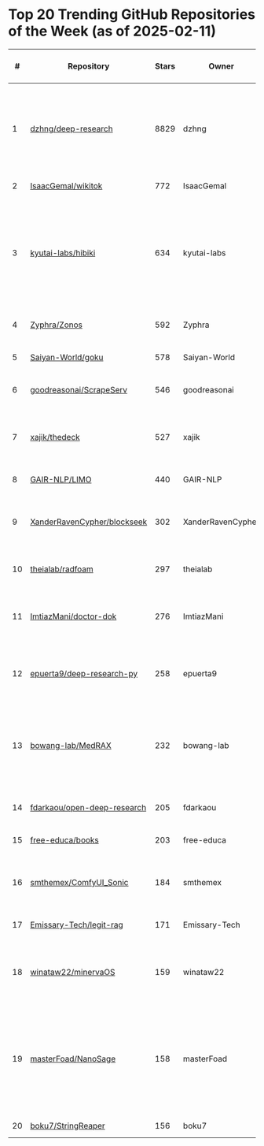 # Top 20 Trending GitHub Repositories of the Week (as of 2025-02-11)

| # | Repository | Stars | Owner | Avatar | Description | Topics | URL | Created At | Updated At | Pushed At | Git URL | SSH URL | Clone URL | SVN URL | Homepage | Size | Language | Forks Count | Open Issues Count | Default Branch | License |
|---|------------|-------|-------|--------|-------------|--------|-----|------------|------------|-----------|---------|---------|-----------|---------|----------|------|----------|--------------|-------------------|----------------|---------|
| 1 | [dzhng/deep-research](https://github.com/dzhng/deep-research) | 8829 | dzhng | ![dzhng's avatar](https://avatars.githubusercontent.com/u/1329503?v=4) | My own open source implementation of OpenAI's new Deep Research agent. Get the same capability without paying $200.  You can even tweak the behavior of the agent with adjustable breadth and depth.  Run it for 5 min or 5 hours, it'll auto adjust. | agent, ai, gpt, o3-mini, research | [https://github.com/dzhng/deep-research](https://github.com/dzhng/deep-research) | 2025-02-04T01:27:56Z | 2025-02-11T04:19:50Z | 2025-02-10T05:41:29Z | git://github.com/dzhng/deep-research.git | git@github.com:dzhng/deep-research.git | https://github.com/dzhng/deep-research.git | https://github.com/dzhng/deep-research | https://x.com/dzhng/status/1886603396578484630 | 60 | TypeScript | 856 | 35 | main | MIT License |
| 2 | [IsaacGemal/wikitok](https://github.com/IsaacGemal/wikitok) | 772 | IsaacGemal | ![IsaacGemal's avatar](https://avatars.githubusercontent.com/u/147355120?v=4) | No description | No topics | [https://github.com/IsaacGemal/wikitok](https://github.com/IsaacGemal/wikitok) | 2025-02-04T06:19:55Z | 2025-02-11T03:46:08Z | 2025-02-10T16:17:34Z | git://github.com/IsaacGemal/wikitok.git | git@github.com:IsaacGemal/wikitok.git | https://github.com/IsaacGemal/wikitok.git | https://github.com/IsaacGemal/wikitok | https://wikitok.vercel.app | 70 | TypeScript | 95 | 23 | main | MIT License |
| 3 | [kyutai-labs/hibiki](https://github.com/kyutai-labs/hibiki) | 634 | kyutai-labs | ![kyutai-labs's avatar](https://avatars.githubusercontent.com/u/151010778?v=4) | Hibiki is a model for streaming speech translation (also known as simultaneous translation). Unlike offline translation—where one waits for the end of the source utterance to start translating--- Hibiki adapts its flow to accumulate just enough context to produce a correct translation in real-time, chunk by chunk.  | No topics | [https://github.com/kyutai-labs/hibiki](https://github.com/kyutai-labs/hibiki) | 2025-02-04T07:33:56Z | 2025-02-11T03:52:48Z | 2025-02-09T18:13:48Z | git://github.com/kyutai-labs/hibiki.git | git@github.com:kyutai-labs/hibiki.git | https://github.com/kyutai-labs/hibiki.git | https://github.com/kyutai-labs/hibiki | No homepage | 849 | Rust | 50 | 6 | main | Apache License 2.0 |
| 4 | [Zyphra/Zonos](https://github.com/Zyphra/Zonos) | 592 | Zyphra | ![Zyphra's avatar](https://avatars.githubusercontent.com/u/137229384?v=4) | No description | No topics | [https://github.com/Zyphra/Zonos](https://github.com/Zyphra/Zonos) | 2025-02-07T00:32:44Z | 2025-02-11T04:19:16Z | 2025-02-11T01:04:17Z | git://github.com/Zyphra/Zonos.git | git@github.com:Zyphra/Zonos.git | https://github.com/Zyphra/Zonos.git | https://github.com/Zyphra/Zonos | No homepage | 3162 | Python | 53 | 12 | main | Apache License 2.0 |
| 5 | [Saiyan-World/goku](https://github.com/Saiyan-World/goku) | 578 | Saiyan-World | ![Saiyan-World's avatar](https://avatars.githubusercontent.com/u/129640965?v=4) | Video Generation Foundation Models: https://saiyan-world.github.io/goku/ | No topics | [https://github.com/Saiyan-World/goku](https://github.com/Saiyan-World/goku) | 2025-02-10T00:39:13Z | 2025-02-11T04:10:56Z | 2025-02-11T03:00:44Z | git://github.com/Saiyan-World/goku.git | git@github.com:Saiyan-World/goku.git | https://github.com/Saiyan-World/goku.git | https://github.com/Saiyan-World/goku | No homepage | 135840 | Python | 16 | 0 | main | No license |
| 6 | [goodreasonai/ScrapeServ](https://github.com/goodreasonai/ScrapeServ) | 546 | goodreasonai | ![goodreasonai's avatar](https://avatars.githubusercontent.com/u/132094532?v=4) | A self-hosted API that takes a URL and returns a file with browser screenshots. | No topics | [https://github.com/goodreasonai/ScrapeServ](https://github.com/goodreasonai/ScrapeServ) | 2025-02-05T21:25:38Z | 2025-02-11T04:03:31Z | 2025-02-11T01:12:19Z | git://github.com/goodreasonai/ScrapeServ.git | git@github.com:goodreasonai/ScrapeServ.git | https://github.com/goodreasonai/ScrapeServ.git | https://github.com/goodreasonai/ScrapeServ | No homepage | 228 | Python | 28 | 1 | main | MIT License |
| 7 | [xajik/thedeck](https://github.com/xajik/thedeck) | 527 | xajik | ![xajik's avatar](https://avatars.githubusercontent.com/u/3954903?v=4) | The Deck: An Open-Source, Cross-Platform, Mobile, Turn by Turn Card Game Engine in Flutter | android, dart, flutter, game, gamedev, gamedevelopment, ios, mobile, socket-io | [https://github.com/xajik/thedeck](https://github.com/xajik/thedeck) | 2025-02-04T01:35:35Z | 2025-02-11T01:27:07Z | 2025-02-09T04:45:31Z | git://github.com/xajik/thedeck.git | git@github.com:xajik/thedeck.git | https://github.com/xajik/thedeck.git | https://github.com/xajik/thedeck | https://getthedeck.com | 8411 | Dart | 20 | 0 | main | MIT License |
| 8 | [GAIR-NLP/LIMO](https://github.com/GAIR-NLP/LIMO) | 440 | GAIR-NLP | ![GAIR-NLP's avatar](https://avatars.githubusercontent.com/u/121574224?v=4) | LIMO: Less is More for Reasoning | No topics | [https://github.com/GAIR-NLP/LIMO](https://github.com/GAIR-NLP/LIMO) | 2025-02-04T08:37:43Z | 2025-02-11T04:02:50Z | 2025-02-10T02:21:54Z | git://github.com/GAIR-NLP/LIMO.git | git@github.com:GAIR-NLP/LIMO.git | https://github.com/GAIR-NLP/LIMO.git | https://github.com/GAIR-NLP/LIMO | No homepage | 15028 | Python | 15 | 9 | main | No license |
| 9 | [XanderRavenCypher/blockseek](https://github.com/XanderRavenCypher/blockseek) | 302 | XanderRavenCypher | ![XanderRavenCypher's avatar](https://avatars.githubusercontent.com/u/197951712?v=4) | Welcome to BlockSeek's official documentation. BlockSeek combines state-of-the-art AI with blockchain technology to revolutionize cryptocurrency trading and analysis. | No topics | [https://github.com/XanderRavenCypher/blockseek](https://github.com/XanderRavenCypher/blockseek) | 2025-02-05T16:45:08Z | 2025-02-07T15:22:06Z | 2025-02-07T15:21:27Z | git://github.com/XanderRavenCypher/blockseek.git | git@github.com:XanderRavenCypher/blockseek.git | https://github.com/XanderRavenCypher/blockseek.git | https://github.com/XanderRavenCypher/blockseek | No homepage | 149 | No language specified | 11 | 1 | main | MIT License |
| 10 | [theialab/radfoam](https://github.com/theialab/radfoam) | 297 | theialab | ![theialab's avatar](https://avatars.githubusercontent.com/u/119278726?v=4) | Original implementaion of "Radiant Foam: Real-Time Differentiable Ray Tracing" | No topics | [https://github.com/theialab/radfoam](https://github.com/theialab/radfoam) | 2025-02-04T03:47:44Z | 2025-02-11T03:25:17Z | 2025-02-04T03:54:11Z | git://github.com/theialab/radfoam.git | git@github.com:theialab/radfoam.git | https://github.com/theialab/radfoam.git | https://github.com/theialab/radfoam | No homepage | 0 | No language specified | 5 | 0 | main | No license |
| 11 | [ImtiazMani/doctor-dok](https://github.com/ImtiazMani/doctor-dok) | 276 | ImtiazMani | ![ImtiazMani's avatar](https://avatars.githubusercontent.com/u/122457599?v=4) | Convert all your Blood Tests, MRI Scans, TK Scans, After Visit reports, Hospital Admission Reports to JSON, safely store in the cloud and discuss, annotate, translate it with AI. | No topics | [https://github.com/ImtiazMani/doctor-dok](https://github.com/ImtiazMani/doctor-dok) | 2025-02-11T00:16:42Z | 2025-02-11T03:53:51Z | 2025-02-11T00:16:46Z | git://github.com/ImtiazMani/doctor-dok.git | git@github.com:ImtiazMani/doctor-dok.git | https://github.com/ImtiazMani/doctor-dok.git | https://github.com/ImtiazMani/doctor-dok | No homepage | 49671 | TypeScript | 60 | 0 | main | MIT License |
| 12 | [epuerta9/deep-research-py](https://github.com/epuerta9/deep-research-py) | 258 | epuerta9 | ![epuerta9's avatar](https://avatars.githubusercontent.com/u/14970360?v=4) | save 200 a month and use deep research right in your terminal. - port of https://github.com/dzhng/deep-research but in python | No topics | [https://github.com/epuerta9/deep-research-py](https://github.com/epuerta9/deep-research-py) | 2025-02-07T21:45:28Z | 2025-02-11T03:22:09Z | 2025-02-10T21:26:55Z | git://github.com/epuerta9/deep-research-py.git | git@github.com:epuerta9/deep-research-py.git | https://github.com/epuerta9/deep-research-py.git | https://github.com/epuerta9/deep-research-py | No homepage | 2187 | Python | 41 | 2 | main | MIT License |
| 13 | [bowang-lab/MedRAX](https://github.com/bowang-lab/MedRAX) | 232 | bowang-lab | ![bowang-lab's avatar](https://avatars.githubusercontent.com/u/50999261?v=4) | MedRAX: Medical Reasoning Agent for Chest X-ray | agent, agentic-ai, agentic-framework, chest-xray, chest-xrays, healthcare, langchain, medical, medical-imaging, reasoning-agent | [https://github.com/bowang-lab/MedRAX](https://github.com/bowang-lab/MedRAX) | 2025-02-06T15:51:23Z | 2025-02-11T03:31:08Z | 2025-02-10T21:58:07Z | git://github.com/bowang-lab/MedRAX.git | git@github.com:bowang-lab/MedRAX.git | https://github.com/bowang-lab/MedRAX.git | https://github.com/bowang-lab/MedRAX | https://bowang-lab.github.io/MedRAX/ | 81686 | Python | 47 | 5 | main | Apache License 2.0 |
| 14 | [fdarkaou/open-deep-research](https://github.com/fdarkaou/open-deep-research) | 205 | fdarkaou | ![fdarkaou's avatar](https://avatars.githubusercontent.com/u/62242714?v=4) | An open-source alternative to OpenAI and Gemini's deep research. | No topics | [https://github.com/fdarkaou/open-deep-research](https://github.com/fdarkaou/open-deep-research) | 2025-02-07T16:45:18Z | 2025-02-11T04:20:00Z | 2025-02-09T18:53:10Z | git://github.com/fdarkaou/open-deep-research.git | git@github.com:fdarkaou/open-deep-research.git | https://github.com/fdarkaou/open-deep-research.git | https://github.com/fdarkaou/open-deep-research | https://anotherwrapper.com/open-deep-research | 140 | TypeScript | 25 | 0 | main | MIT License |
| 15 | [free-educa/books](https://github.com/free-educa/books) | 203 | free-educa | ![free-educa's avatar](https://avatars.githubusercontent.com/u/73291301?v=4) | No description | No topics | [https://github.com/free-educa/books](https://github.com/free-educa/books) | 2025-02-07T17:31:24Z | 2025-02-11T03:56:58Z | 2025-02-09T18:29:53Z | git://github.com/free-educa/books.git | git@github.com:free-educa/books.git | https://github.com/free-educa/books.git | https://github.com/free-educa/books | No homepage | 3842618 | No language specified | 31 | 0 | main | No license |
| 16 | [smthemex/ComfyUI_Sonic](https://github.com/smthemex/ComfyUI_Sonic) | 184 | smthemex | ![smthemex's avatar](https://avatars.githubusercontent.com/u/138738845?v=4) | Sonic is a method about ' Shifting Focus to Global Audio Perception in Portrait Animation',you can use it in comfyUI | No topics | [https://github.com/smthemex/ComfyUI_Sonic](https://github.com/smthemex/ComfyUI_Sonic) | 2025-02-07T06:28:05Z | 2025-02-11T03:51:13Z | 2025-02-11T02:22:17Z | git://github.com/smthemex/ComfyUI_Sonic.git | git@github.com:smthemex/ComfyUI_Sonic.git | https://github.com/smthemex/ComfyUI_Sonic.git | https://github.com/smthemex/ComfyUI_Sonic | No homepage | 4617 | Python | 14 | 10 | main | MIT License |
| 17 | [Emissary-Tech/legit-rag](https://github.com/Emissary-Tech/legit-rag) | 171 | Emissary-Tech | ![Emissary-Tech's avatar](https://avatars.githubusercontent.com/u/150394505?v=4) | A real production-worthy RAG Pipeline. | No topics | [https://github.com/Emissary-Tech/legit-rag](https://github.com/Emissary-Tech/legit-rag) | 2025-02-05T23:18:03Z | 2025-02-11T03:48:38Z | 2025-02-07T05:18:01Z | git://github.com/Emissary-Tech/legit-rag.git | git@github.com:Emissary-Tech/legit-rag.git | https://github.com/Emissary-Tech/legit-rag.git | https://github.com/Emissary-Tech/legit-rag | No homepage | 18 | Python | 23 | 0 | main | Apache License 2.0 |
| 18 | [winataw22/minervaOS](https://github.com/winataw22/minervaOS) | 159 | winataw22 | ![winataw22's avatar](https://avatars.githubusercontent.com/u/17749718?v=4) | First Blockchain-Based OS Full control: custom nodes, anti-MEV RPC, direct validator access, instant swaps, and AI analytics. Built for speed and dominance | No topics | [https://github.com/winataw22/minervaOS](https://github.com/winataw22/minervaOS) | 2025-02-10T20:10:49Z | 2025-02-11T00:19:24Z | 2025-02-10T23:25:23Z | git://github.com/winataw22/minervaOS.git | git@github.com:winataw22/minervaOS.git | https://github.com/winataw22/minervaOS.git | https://github.com/winataw22/minervaOS | No homepage | 27730 | Go | 62 | 0 | main | Apache License 2.0 |
| 19 | [masterFoad/NanoSage](https://github.com/masterFoad/NanoSage) | 158 | masterFoad | ![masterFoad's avatar](https://avatars.githubusercontent.com/u/32059146?v=4) | Local LLM Powered Recursive Search & Smart Knowledge Explorer | ai-researcher, algorithms, cli, gemma, knowledge-base, local, monte-carlo-search, nanosage, ollama, python3, rag, recursive-search, report, small-language-models | [https://github.com/masterFoad/NanoSage](https://github.com/masterFoad/NanoSage) | 2025-02-09T17:45:29Z | 2025-02-11T03:32:21Z | 2025-02-10T08:22:45Z | git://github.com/masterFoad/NanoSage.git | git@github.com:masterFoad/NanoSage.git | https://github.com/masterFoad/NanoSage.git | https://github.com/masterFoad/NanoSage | No homepage | 102 | Python | 15 | 3 | main | Apache License 2.0 |
| 20 | [boku7/StringReaper](https://github.com/boku7/StringReaper) | 156 | boku7 | ![boku7's avatar](https://avatars.githubusercontent.com/u/19784872?v=4) | Reaping treasures from strings in remote processes memory  | No topics | [https://github.com/boku7/StringReaper](https://github.com/boku7/StringReaper) | 2025-02-08T01:11:00Z | 2025-02-11T01:25:24Z | 2025-02-08T16:52:47Z | git://github.com/boku7/StringReaper.git | git@github.com:boku7/StringReaper.git | https://github.com/boku7/StringReaper.git | https://github.com/boku7/StringReaper | No homepage | 1561 | C | 15 | 0 | main | MIT License |